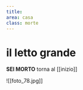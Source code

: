 ```yaml
---
title: 
area: casa
class: morte
---
```

# il letto grande

**SEI MORTO**
torna al [[inizio]]

![[foto_78.jpg]]